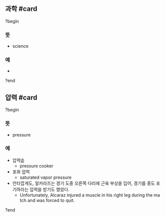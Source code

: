 ## 과학 #card
?begin
### 뜻
- science
### 예
-
<!--SR:!2025-08-18,16,250-->
?end


## 압력 #card
?begin
### 뜻
- pressure
### 예
- 압력솥
	- pressure cooker
- 포화 압력
	- saturated vapor pressure
- 안타깝게도, 알카라즈는 경기 도중 오른쪽 다리에 근육 부상을 입어, 경기를 중도 포기하라는 압력을 받기도 했었다.
	- Unfortunately, Alcaraz injured a muscle in his right leg during the match and was forced to quit.
<!--SR:!2025-08-13,31,230-->
?end
